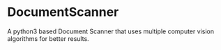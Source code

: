 # DocumentScanner
A python3 based Document Scanner that uses multiple computer vision algorithms for better results.
